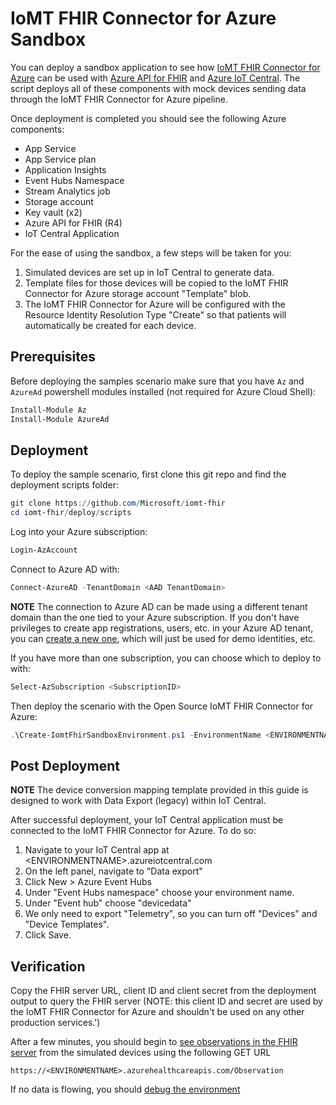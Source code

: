 # IoMT FHIR Connector for Azure Sandbox

You can deploy a sandbox application to see how [IoMT FHIR Connector for Azure](./ARMInstallation.md) can be used with [Azure API for FHIR](https://docs.microsoft.com/azure/healthcare-apis) and [Azure IoT Central](https://azure.microsoft.com/en-us/services/iot-central/). The script deploys all of these components with mock devices sending data through the IoMT FHIR Connector for Azure pipeline.

Once deployment is completed you should see the following Azure components:

- App Service
- App Service plan
- Application Insights
- Event Hubs Namespace
- Stream Analytics job
- Storage account
- Key vault (x2)
- Azure API for FHIR (R4)
- IoT Central Application

For the ease of using the sandbox, a few steps will be taken for you:

1. Simulated devices are set up in IoT Central to generate data.
2. Template files for those devices will be copied to the IoMT FHIR Connector for Azure storage account "Template" blob.
3. The IoMT FHIR Connector for Azure will be configured with the Resource Identity Resolution Type "Create" so that patients will automatically be created for each device.

## Prerequisites

Before deploying the samples scenario make sure that you have `Az` and `AzureAd` powershell modules installed (not required for Azure Cloud Shell):

```PowerShell
Install-Module Az
Install-Module AzureAd
```

## Deployment

To deploy the sample scenario, first clone this git repo and find the deployment scripts folder:

```PowerShell
git clone https://github.com/Microsoft/iomt-fhir
cd iomt-fhir/deploy/scripts
```

Log into your Azure subscription:

```PowerShell
Login-AzAccount
```

Connect to Azure AD with:

```PowerShell
Connect-AzureAD -TenantDomain <AAD TenantDomain>
```

**NOTE** The connection to Azure AD can be made using a different tenant domain than the one tied to your Azure subscription. If you don't have privileges to create app registrations, users, etc. in your Azure AD tenant, you can [create a new one](https://docs.microsoft.com/azure/active-directory/develop/quickstart-create-new-tenant), which will just be used for demo identities, etc.

If you have more than one subscription, you can choose which to deploy to with:

```PowerShell
Select-AzSubscription <SubscriptionID>
```

Then deploy the scenario with the Open Source IoMT FHIR Connector for Azure:

```PowerShell
.\Create-IomtFhirSandboxEnvironment.ps1 -EnvironmentName <ENVIRONMENTNAME>
```

## Post Deployment

**NOTE** The device conversion mapping template provided in this guide is designed to work with Data Export (legacy) within IoT Central.

After successful deployment, your IoT Central application must be connected to the IoMT FHIR Connector for Azure. To do so:

1. Navigate to your IoT Central app at \<ENVIRONMENTNAME\>.azureiotcentral.com
2. On the left panel, navigate to "Data export"
3. Click New > Azure Event Hubs
4. Under "Event Hubs namespace" choose your environment name.
5. Under "Event hub" choose "devicedata"
6. We only need to export "Telemetry", so you can turn off "Devices" and "Device Templates".
7. Click Save.

## Verification

Copy the FHIR server URL, client ID and client secret from the deployment output to query the FHIR server (NOTE: this client ID and secret are used by the IoMT FHIR Connector for Azure and shouldn't be used on any other production services.')

After a few minutes, you should begin to [see observations in the FHIR server](https://docs.microsoft.com/en-us/azure/healthcare-apis/access-fhir-postman-tutorial) from the simulated devices using the following GET URL

```
https://<ENVIRONMENTNAME>.azurehealthcareapis.com/Observation
```

If no data is flowing, you should [debug the environment](./Debugging.md)
